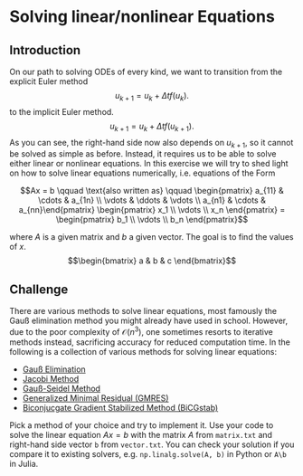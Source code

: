# Solving linear/nonlinear Equations

## Introduction

On our path to solving ODEs of every kind, we want to transition from the explicit Euler method
$$u_{k+1} = u_k + \Delta t f(u_k).$$
to the implicit Euler method.
$$u_{k+1} = u_k + \Delta t f(u_{k+1}).$$
As you can see, the right-hand side now also depends on $u_{k+1}$, so it cannot be solved as simple as before. Instead, it requires us to be able to solve either linear or nonlinear equations. In this exercise we will try to shed light on how to solve linear equations numerically, i.e. equations of the Form
```math
Ax = b \qquad \text{also written as} \qquad \begin{pmatrix} a_{11} & \cdots & a_{1n} \\
   \vdots & \ddots & \vdots \\
   a_{n1} & \cdots & a_{nn}\end{pmatrix}
   \begin{pmatrix} x_1 \\ \vdots \\ x_n \end{pmatrix} = \begin{pmatrix} b_1 \\ \vdots \\ b_n \end{pmatrix}
```
where $A$ is a given matrix and $b$ a given vector. The goal is to find the values of $x$.
$$\begin{bmatrix} a & b & c \end{bmatrix}$$

## Challenge

There are various methods to solve linear equations, most famously the Gauß elimination method you might already have used in school. However, due to the poor complexity of $\mathcal{O}(n^3)$, one sometimes resorts to iterative methods instead, sacrificing accuracy for reduced computation time. In the following is a collection of various methods for solving linear equations:

- [Gauß Elimination](https://en.wikipedia.org/wiki/Gaussian_elimination)
- [Jacobi Method](https://en.wikipedia.org/wiki/Jacobi_method)
- [Gauß-Seidel Method](https://en.wikipedia.org/wiki/Gauss%E2%80%93Seidel_method)
- [Generalized Minimal Residual (GMRES)](https://en.wikipedia.org/wiki/Generalized_minimal_residual_method)
- [Biconjucgate Gradient Stabilized Method (BiCGstab)](https://en.wikipedia.org/wiki/Biconjugate_gradient_stabilized_method)

Pick a method of your choice and try to implement it. Use your code to solve the linear equation $Ax=b$ with the matrix $A$ from `matrix.txt` and right-hand side vector `b` from `vector.txt`. You can check your solution if you compare it to existing solvers, e.g. `np.linalg.solve(A, b)` in Python or `A\b` in Julia.